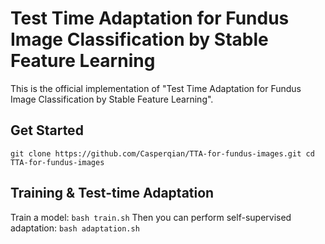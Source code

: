 # Test Time Adaptation for Fundus Image Classification by Stable Feature Learning
This is the official implementation of "Test Time Adaptation for Fundus Image Classification by Stable Feature Learning".
## Get Started
`git clone https://github.com/Casperqian/TTA-for-fundus-images.git
cd TTA-for-fundus-images`
## Training & Test-time Adaptation
Train a model:
`bash train.sh`
Then you can perform self-supervised adaptation:
`bash adaptation.sh`



